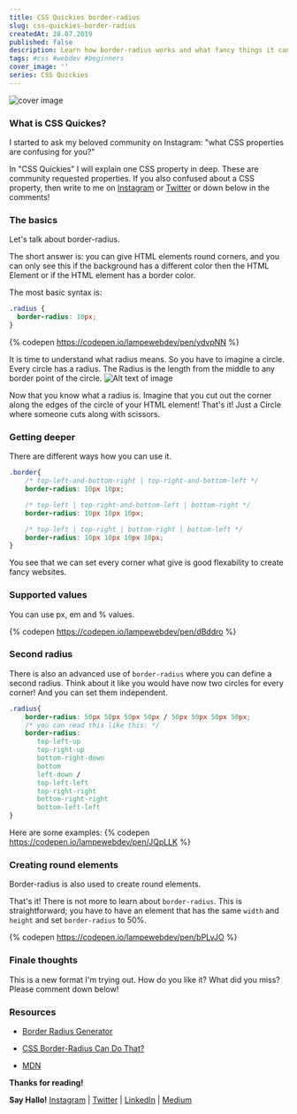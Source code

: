 ```yaml
---
title: CSS Quickies border-radius
slug: css-quickies-border-radius
createdAt: 28.07.2019
published: false
description: Learn how border-radius works and what fancy things it can do!
tags: #css #webdev #beginners
cover_image: ''
series: CSS Quickies
---
```


![cover image](https://thepracticaldev.s3.amazonaws.com/i/37qeq2ljviy6k0ft9y7x.png)

### What is CSS Quickes?

I started to ask my beloved community on Instagram: "what CSS properties are confusing for you?"

In "CSS Quickies" I will explain one CSS property in deep. These are community requested properties.  If you also confused about a CSS property, then write to me on [Instagram](https://www.instagram.com/lampewebdev/) or [Twitter](https://twitter.com/lampewebdev) or down below in the comments! 

### The basics
Let's talk about border-radius.

The short answer is: you can give HTML elements round corners, and you can only see this if the background has a different color then the HTML Element or if the HTML element has a  border color.

The most basic syntax is:
```css
.radius {
  border-radius: 10px;
}
```
{% codepen https://codepen.io/lampewebdev/pen/ydvpNN %}

It is time to understand what radius means. 
So you have to imagine a circle. Every circle has a radius. The Radius is the length from the middle to any border point of the circle.
![Alt text of image](https://www.mathematics-monster.com/images5/radius.jpg)

Now that you know what a radius is. Imagine that you cut out the corner along the edges of the circle of your HTML element! That's it! Just a Circle where someone cuts along with scissors. 

### Getting deeper
There are different ways how you can use it.
```css
.border{
    /* top-left-and-bottom-right | top-right-and-bottom-left */
    border-radius: 10px 10px;

    /* top-left | top-right-and-bottom-left | bottom-right */
    border-radius: 10px 10px 10px;

    /* top-left | top-right | bottom-right | bottom-left */
    border-radius: 10px 10px 10px 10px;
}
```
You see that we can set every corner what give is good flexability to create fancy websites.

### Supported values
You can use px, em and % values.

{% codepen https://codepen.io/lampewebdev/pen/dBddro %}

### Second radius

There is also an advanced use of `border-radius` where you can define a second radius. Think about it like you would have now two circles for every corner! And you can set them independent. 

```css
.radius{
    border-radius: 50px 50px 50px 50px / 50px 50px 50px 50px;
    /* you can read this like this: */
    border-radius: 
       top-left-up
       top-right-up
       bottom-right-down
       bottom
       left-down /
       top-left-left
       top-right-right
       bottom-right-right
       bottom-left-left
}
```
Here are some examples:
{% codepen https://codepen.io/lampewebdev/pen/JQpLLK %}

### Creating round elements

Border-radius is also used to create round elements.

That's it! There is not more to learn about `border-radius`.
This is straightforward; you have to have an element that has the same `width` and `height` and set `border-radius` to 50%.

{% codepen https://codepen.io/lampewebdev/pen/bPLvJO %}

### Finale thoughts

This is a new format I'm trying out.
How do you like it?
What did you miss?
Please comment down below!

### Resources
* [Border Radius Generator](https://9elements.github.io/fancy-border-radius/) 

* [CSS Border-Radius Can Do That? ](https://www.webdesignerdepot.com/2018/10/css-border-radius-can-do-that/)

* [MDN](https://developer.mozilla.org/en-US/docs/Web/CSS/border-radius)

**Thanks for reading!**

**Say Hallo!** [Instagram](https://www.instagram.com/lampewebdev/) | [Twitter](https://twitter.com/lampewebdev) | [LinkedIn](https://www.linkedin.com/in/michael-lazarski-25725a87) | [Medium](https://medium.com/@lampewebdevelopment)